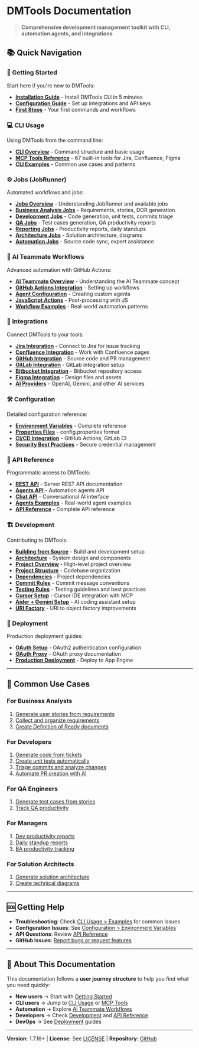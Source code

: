 # DMTools Documentation

> **Comprehensive development management toolkit with CLI, automation agents, and integrations**

## 📚 Quick Navigation

### 🚀 Getting Started
Start here if you're new to DMTools:
- **[Installation Guide](getting-started/installation.md)** - Install DMTools CLI in 5 minutes
- **[Configuration Guide](getting-started/configuration.md)** - Set up integrations and API keys
- **[First Steps](getting-started/first-steps.md)** - Your first commands and workflows

### 💻 CLI Usage
Using DMTools from the command line:
- **[CLI Overview](cli-usage/overview.md)** - Command structure and basic usage
- **[MCP Tools Reference](cli-usage/mcp-tools.md)** - 67 built-in tools for Jira, Confluence, Figma
- **[CLI Examples](cli-usage/examples.md)** - Common use cases and patterns

### ⚙️ Jobs (JobRunner)
Automated workflows and jobs:
- **[Jobs Overview](jobs/README.md)** - Understanding JobRunner and available jobs
- **[Business Analysis Jobs](jobs/business-analysis/)** - Requirements, stories, DOR generation
- **[Development Jobs](jobs/development/)** - Code generation, unit tests, commits triage
- **[QA Jobs](jobs/qa/)** - Test cases generation, QA productivity reports
- **[Reporting Jobs](jobs/reports/)** - Productivity reports, daily standups
- **[Architecture Jobs](jobs/architecture/)** - Solution architecture, diagrams
- **[Automation Jobs](jobs/automation/)** - Source code sync, expert assistance

### 🤖 AI Teammate Workflows
Advanced automation with GitHub Actions:
- **[AI Teammate Overview](ai-teammate/README.md)** - Understanding the AI Teammate concept
- **[GitHub Actions Integration](ai-teammate/github-actions.md)** - Setting up workflows
- **[Agent Configuration](ai-teammate/agent-configuration.md)** - Creating custom agents
- **[JavaScript Actions](ai-teammate/javascript-actions.md)** - Post-processing with JS
- **[Workflow Examples](ai-teammate/examples.md)** - Real-world automation patterns

### 🔌 Integrations
Connect DMTools to your tools:
- **[Jira Integration](integrations/jira.md)** - Connect to Jira for issue tracking
- **[Confluence Integration](integrations/confluence.md)** - Work with Confluence pages
- **[GitHub Integration](integrations/github.md)** - Source code and PR management
- **[GitLab Integration](integrations/gitlab.md)** - GitLab integration setup
- **[Bitbucket Integration](integrations/bitbucket.md)** - Bitbucket repository access
- **[Figma Integration](integrations/figma.md)** - Design files and assets
- **[AI Providers](integrations/ai-providers.md)** - OpenAI, Gemini, and other AI services

### 🛠️ Configuration
Detailed configuration reference:
- **[Environment Variables](configuration/environment-variables.md)** - Complete reference
- **[Properties Files](configuration/properties-file.md)** - config.properties format
- **[CI/CD Integration](configuration/ci-cd.md)** - GitHub Actions, GitLab CI
- **[Security Best Practices](configuration/security.md)** - Secure credential management

### 📡 API Reference
Programmatic access to DMTools:
- **[REST API](api/rest-api.md)** - Server REST API documentation
- **[Agents API](api/agents-api.md)** - Automation agents API
- **[Chat API](api/chat-api.md)** - Conversational AI interface
- **[Agents Examples](api/agents-examples.md)** - Real-world agent examples
- **[API Reference](api/api-reference.md)** - Complete API reference

### 🏗️ Development
Contributing to DMTools:
- **[Building from Source](development/building.md)** - Build and development setup
- **[Architecture](development/architecture.md)** - System design and components
- **[Project Overview](development/project-overview.md)** - High-level project overview
- **[Project Structure](development/project-structure.md)** - Codebase organization
- **[Dependencies](development/dependencies.md)** - Project dependencies
- **[Commit Rules](development/commit-rules.md)** - Commit message conventions
- **[Testing Rules](development/testing-rules.md)** - Testing guidelines and best practices
- **[Cursor Setup](development/cursor-setup.md)** - Cursor IDE integration with MCP
- **[Aider + Gemini Setup](development/aider-gemini-setup.md)** - AI coding assistant setup
- **[URI Factory](development/uri-factory-improvements.md)** - URI to object factory improvements

### 🚢 Deployment
Production deployment guides:
- **[OAuth Setup](deployment/oauth-setup.md)** - OAuth2 authentication configuration
- **[OAuth Proxy](deployment/oauth-proxy.md)** - OAuth proxy documentation
- **[Production Deployment](deployment/production.md)** - Deploy to App Engine

---

## 🎯 Common Use Cases

### For Business Analysts
1. [Generate user stories from requirements](jobs/business-analysis/user-story-generator.md)
2. [Collect and organize requirements](jobs/business-analysis/requirements-collector.md)
3. [Create Definition of Ready documents](jobs/business-analysis/dor-generation.md)

### For Developers
1. [Generate code from tickets](jobs/development/code-generator.md)
2. [Create unit tests automatically](jobs/development/unit-tests-generator.md)
3. [Triage commits and analyze changes](jobs/development/commits-triage.md)
4. [Automate PR creation with AI](ai-teammate/examples.md#automated-development)

### For QA Engineers
1. [Generate test cases from stories](jobs/qa/test-cases-generator.md)
2. [Track QA productivity](jobs/qa/qa-productivity-report.md)

### For Managers
1. [Dev productivity reports](jobs/reports/dev-productivity.md)
2. [Daily standup reports](jobs/reports/scrum-master-daily.md)
3. [BA productivity tracking](jobs/reports/ba-productivity.md)

### For Solution Architects
1. [Generate solution architecture](jobs/architecture/solution-architecture-creator.md)
2. [Create technical diagrams](jobs/architecture/diagrams-creator.md)

---

## 🆘 Getting Help

- **Troubleshooting**: Check [CLI Usage > Examples](cli-usage/examples.md) for common issues
- **Configuration Issues**: See [Configuration > Environment Variables](configuration/environment-variables.md)
- **API Questions**: Review [API Reference](api/)
- **GitHub Issues**: [Report bugs or request features](https://github.com/IstiN/dmtools/issues)

---

## 📖 About This Documentation

This documentation follows a **user journey structure** to help you find what you need quickly:
- **New users** → Start with [Getting Started](getting-started/)
- **CLI users** → Jump to [CLI Usage](cli-usage/) or [MCP Tools](cli-usage/mcp-tools.md)
- **Automation** → Explore [AI Teammate Workflows](ai-teammate/)
- **Developers** → Check [Development](development/) and [API Reference](api/)
- **DevOps** → See [Deployment](deployment/) guides

---

**Version:** 1.7.16+ | **License:** See [LICENSE](../LICENSE) | **Repository:** [GitHub](https://github.com/IstiN/dmtools)
